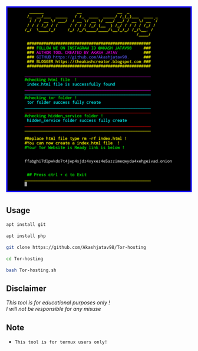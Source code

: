 <h1 align="center">
<img src="PicsArt_06-22-11.04.41.jpg"><br>
</h1>



## Usage

```bash
apt install git
```

```bash
apt install php
```

```bash
git clone https://github.com/Akashjatav98/Tor-hosting
```

```bash
cd Tor-hosting
```

```bash
bash Tor-hosting.sh
```

## Disclaimer
*This tool is for educational purposes only !*<br />
*I will not be responsible for any misuse*

## Note
* `This tool is for termux users only!`
